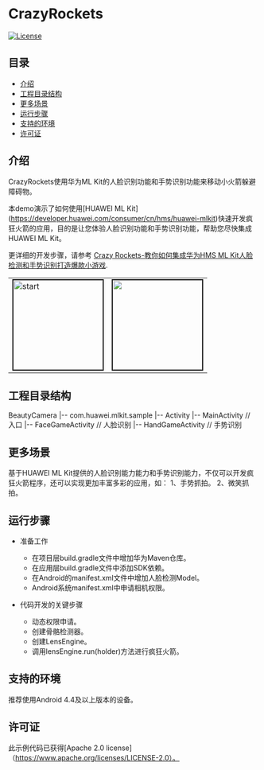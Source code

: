 # CrazyRockets
[![License](https://img.shields.io/badge/Docs-hmsguides-brightgreen)](https://developer.huawei.com/consumer/cn/doc/development/HMS-Guides/ml-introduction-4)

## 目录

 * [介绍](#介绍)
 * [工程目录结构](#工程目录结构)
 * [更多场景](#更多场景)
 * [运行步骤](#运行步骤)
 * [支持的环境](#支持的环境)
 * [许可证](#许可证)


## 介绍
CrazyRockets使用华为ML Kit的人脸识别功能和手势识别功能来移动小火箭躲避障碍物。

本demo演示了如何使用[HUAWEI ML Kit] (https://developer.huawei.com/consumer/cn/hms/huawei-mlkit)快速开发疯狂火箭的应用，目的是让您体验人脸识别功能和手势识别功能，帮助您尽快集成HUAWEI ML Kit。

更详细的开发步骤，请参考 [Crazy Rockets-教你如何集成华为HMS ML Kit人脸检测和手势识别打造爆款小游戏](https://developer.huawei.com/consumer/cn/forum/topic/0201388581574050067?fid=18).

<table><tr>
<td><img src="https://github.com/HMS-Core/hms-ml-demo/blob/master/Skeleton-Camera/start.gif" width=180 title="start" border=2></td>
<td><img src="https://github.com/HMS-Core/hms-ml-demo/blob/master/Skeleton-Camera/hand.gif" width=180 border=2></td>
</tr></table>

## 工程目录结构
BeautyCamera
    |-- com.huawei.mlkit.sample
        |-- Activity
            |-- MainActivity // 入口
            |-- FaceGameActivity // 人脸识别
            |-- HandGameActivity // 手势识别

## 更多场景
基于HUAWEI ML Kit提供的人脸识别能力能力和手势识别能力，不仅可以开发疯狂火箭程序，还可以实现更加丰富多彩的应用，如：
1、手势抓拍。
2、微笑抓拍。

## 运行步骤
- 准备工作
  - 在项目层build.gradle文件中增加华为Maven仓库。
  - 在应用层build.gradle文件中添加SDK依赖。
  - 在Android的manifest.xml文件中增加人脸检测Model。
  - Android系统manifest.xml中申请相机权限。

- 代码开发的关键步骤
  - 动态权限申请。
  - 创建骨骼检测器。
  - 创建LensEngine。
  - 调用lensEngine.run(holder)方法进行疯狂火箭。

## 支持的环境
推荐使用Android 4.4及以上版本的设备。

##  许可证
此示例代码已获得[Apache 2.0 license]（https://www.apache.org/licenses/LICENSE-2.0）。
